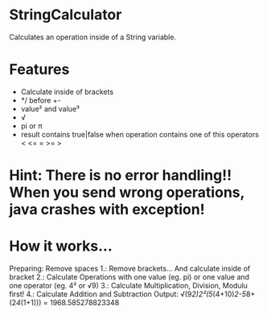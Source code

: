 # StringCalculator
Calculates an operation inside of a String variable.

# Features
* Calculate inside of brackets
* */ before +-
* value² and value³
* √
* pi or π
* result contains true|false when operation contains one of this operators < <= = >= >

# Hint: There is no error handling!! When you send wrong operations, java crashes with exception!

# How it works...

 Preparing: Remove spaces
 1.: Remove brackets... And calculate inside of bracket
 2.: Calculate Operations with one value (eg. pi) or one value and one operator (eg. 4² or √9)
 3.: Calculate Multiplication, Division, Modulu first!
 4.: Calculate Addition and Subtraction
 Output: √(9*2)*2²*(5*(4+10)*2-5*8+(2*4*(1+1))) = 1968.585278823348
